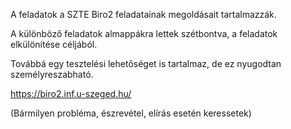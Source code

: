 A feladatok a SZTE Biro2 feladatainak megoldásait tartalmazzák.

A különböző feladatok almappákra lettek szétbontva, a feladatok elkülönítése céljából.

Továbbá egy tesztelési lehetőséget is tartalmaz, de ez nyugodtan személyreszabható.

https://biro2.inf.u-szeged.hu/

(Bármilyen probléma, észrevétel, elírás esetén keressetek)
